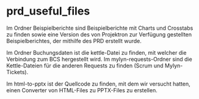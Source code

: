 # prd_useful_files
Im Ordner Beispielberichte sind Beispielberichte mit Charts und Crosstabs zu finden sowie eine Version des von Projektron zur Verfügung gestellten Beispielberichtes, der mithilfe des PRD erstellt wurde.

Im Ordner Buchungsdaten ist die kettle-Datei zu finden, mit welcher die Verbindung zum BCS hergestellt wird. Im mylyn-requests-Ordner sind die Kettle-Dateien für die anderen Requests zu finden (Scrum und Mylyn-Tickets).

Im html-to-pptx ist der Quellcode zu finden, mit dem wir versucht hatten, einen Converter von HTML-Files zu PPTX-Files zu erstellen.
